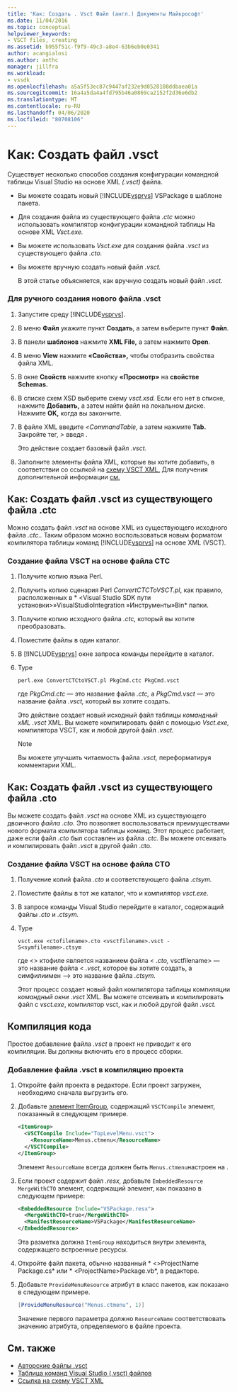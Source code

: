 ```yaml
---
title: 'Как: Создать . Vsct Файл (англ.) Документы Майкрософт'
ms.date: 11/04/2016
ms.topic: conceptual
helpviewer_keywords:
- VSCT files, creating
ms.assetid: b955f51c-f9f9-49c3-a8e4-63b6eb0e0341
author: acangialosi
ms.author: anthc
manager: jillfra
ms.workload:
- vssdk
ms.openlocfilehash: a5a5f53ec87c9447af232e9d0528108ddbaea01a
ms.sourcegitcommit: 16a4a5da4a4fd795b46a0869ca2152f2d36e6db2
ms.translationtype: MT
ms.contentlocale: ru-RU
ms.lasthandoff: 04/06/2020
ms.locfileid: "80708106"
---
```

# <a name="how-to-create-a-vsct-file"></a>Как: Создать файл .vsct

Существует несколько способов создания конфигурации командной таблицы Visual Studio на основе XML *(.vsct)* файла.

- Вы можете создать новый [!INCLUDE[vsprvs](../../code-quality/includes/vsprvs_md.md)] VSPackage в шаблоне пакета.

- Для создания файла из существующего файла *.ctc* можно использовать компилятор конфигурации командной таблицы На основе XML *Vsct.exe.*

- Вы можете использовать *Vsct.exe* для создания файла *.vsct* из существующего файла *.cto.*

- Вы можете вручную создать новый файл *.vsct.*

  В этой статье объясняется, как вручную создать новый файл *.vsct.*

### <a name="to-manually-create-a-new-vsct-file"></a>Для ручного создания нового файла .vsct

1. Запустите среду [!INCLUDE[vsprvs](../../code-quality/includes/vsprvs_md.md)].

2. В меню **Файл** укажите пункт **Создать**, а затем выберите пункт **Файл**.

3. В панели **шаблонов** нажмите **XML File,** а затем нажмите **Open**.

4. В меню **View** нажмите **«Свойства»,** чтобы отобразить свойства файла XML.

5. В окне **Свойств** нажмите кнопку **«Просмотр»** на **свойстве Schemas.**

6. В списке схем XSD выберите схему *vsct.xsd.* Если его нет в списке, нажмите **Добавить,** а затем найти файл на локальном диске. Нажмите **OK,** когда вы закончите.

7. В файле XML введите *<CommandTable,* а затем нажмите **Tab.** Закройте тег, *>* введя .

    Это действие создает базовый файл *.vsct.*

8. Заполните элементы файла XML, которые вы хотите добавить, в соответствии со ссылкой на [схему VSCT XML.](../../extensibility/vsct-xml-schema-reference.md) Для получения дополнительной информации [см.](../../extensibility/internals/authoring-dot-vsct-files.md)

<a name="how-to-create-a-dot-vsct-file-from-an-existing-dot-ctc-file"></a>

## <a name="how-to-create-a-vsct-file-from-an-existing-ctc-file"></a>Как: Создать файл .vsct из существующего файла .ctc

Можно создать файл *.vsct* на основе XML из существующего исходного файла *.ctc..* Таким образом можно воспользоваться новым форматом компилятора таблицы команд [!INCLUDE[vsprvs](../../code-quality/includes/vsprvs_md.md)] на основе XML (VSCT).

### <a name="to-create-a-vsct-file-from-a-ctc-file"></a>Создание файла VSCT на основе файла CTC

1. Получите копию языка Perl.

2. Получить копию сценария Perl *ConvertCTCToVSCT.pl*, как правило, расположенных в * \<Visual Studio SDK пути установки>»VisualStudioIntegration »Инструменты»Bin* папки.

3. Получите копию исходного файла *.ctc,* который вы хотите преобразовать.

4. Поместите файлы в один каталог.

5. В [!INCLUDE[vsprvs](../../code-quality/includes/vsprvs_md.md)] окне запроса команды перейдите в каталог.

6. Type

   ```
   perl.exe ConvertCTCtoVSCT.pl PkgCmd.ctc PkgCmd.vsct
   ```

    где *PkgCmd.ctc* — это название файла *.ctc,* а *PkgCmd.vsct* — это название файла *.vsct,* который вы хотите создать.

    Это действие создает новый исходный файл таблицы *командный xML .vsct* XML. Вы можете компилировать файл с помощью *Vsct.exe,* компилятора VSCT, как и любой другой файл *.vsct.*

   > [!NOTE]
   > Вы можете улучшить читаемость файла *.vsct,* переформатируя комментарии XML.

<a name="how-to-create-a-dot-vsct-file-from-an-existing-dot-cto-file"></a>

## <a name="how-to-create-a-vsct-file-from-an-existing-cto-file"></a>Как: Создать файл .vsct из существующего файла .cto

Вы можете создать файл *.vsct* на основе XML из существующего двоичного *файла .cto.* Это позволяет воспользоваться преимуществами нового формата компилятора таблицы команд. Этот процесс работает, даже если файл *.cto* был составлен из файла *.ctc.* Вы можете отсеивать и компилировать файл *.vsct* в другой файл .cto.

### <a name="to-create-a-vsct-file-from-a-cto-file"></a>Создание файла VSCT на основе файла CTO

1. Получение копий файла *.cto* и соответствующего файла *.ctsym.*

2. Поместите файлы в тот же каталог, что и компилятор *vsct.exe.*

3. В запросе команды Visual Studio перейдите в каталог, содержащий файлы *.cto* и *.ctsym.*

4. Type

    ```
    vsct.exe <ctofilename>.cto <vsctfilename>.vsct -S<symfilename>.ctsym
    ```

     где \<\> ктофиле является названием файла \< *.cto,* vsctfilename\> — это название файла \< *.vsct,* которое вы хотите создать, а симфилиимен —\> это название файла *.ctsym.*

     Этот процесс создает новый файл компилятора таблицы компиляции *командный окни .vsct* XML. Вы можете отсеивать и компилировать файл с *vsct.exe*, компилятор vsct, как и любой другой файл *.vsct.*

## <a name="compile-the-code"></a>Компиляция кода
 Простое добавление файла *.vsct* в проект не приводит к его компиляции. Вы должны включить его в процесс сборки.

### <a name="to-add-a-vsct-file-to-project-compilation"></a>Добавление файла .vsct в компиляцию проекта

1. Откройте файл проекта в редакторе. Если проект загружен, необходимо сначала выгрузить его.

2. Добавьте [элемент ItemGroup,](../../msbuild/itemgroup-element-msbuild.md) содержащий `VSCTCompile` элемент, показанный в следующем примере.

    ```xml
    <ItemGroup>
      <VSCTCompile Include="TopLevelMenu.vsct">
        <ResourceName>Menus.ctmenu</ResourceName>
      </VSCTCompile>
    </ItemGroup>

    ```

     Элемент `ResourceName` всегда должен быть `Menus.ctmenu`настроен на .

3. Если проект содержит файл *.resx,* добавьте `EmbeddedResource` `MergeWithCTO` элемент, содержащий элемент, как показано в следующем примере:

    ```xml
    <EmbeddedResource Include="VSPackage.resx">
      <MergeWithCTO>true</MergeWithCTO>
      <ManifestResourceName>VSPackage</ManifestResourceName>
    </EmbeddedResource>

    ```

     Эта разметка должна `ItemGroup` находиться внутри элемента, содержащего встроенные ресурсы.

4. Откройте файл пакета, обычно названный * \<\>ProjectName Package.cs* или * \<ProjectName\>Package.vb*, в редакторе.

5. Добавьте `ProvideMenuResource` атрибут в класс пакетов, как показано в следующем примере.

    ```csharp
    [ProvideMenuResource("Menus.ctmenu", 1)]
    ```

     Значение первого параметра должно `ResourceName` соответствовать значению атрибута, определяемого в файле проекта.

## <a name="see-also"></a>См. также
- [Авторские файлы .vsct](../../extensibility/internals/authoring-dot-vsct-files.md)
- [Таблица команд Visual Studio (.vsct) файлов](../../extensibility/internals/visual-studio-command-table-dot-vsct-files.md)
- [Ссылка на схему VSCT XML](../../extensibility/vsct-xml-schema-reference.md)
